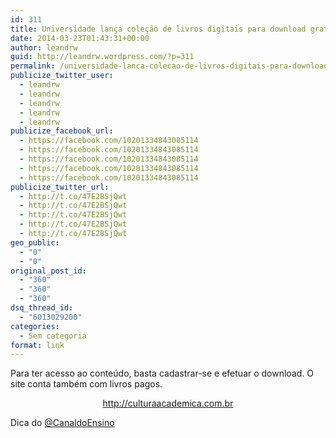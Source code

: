 ```yaml
---
id: 311
title: Universidade lança coleção de livros digitais para download gratuito
date: 2014-03-23T01:43:31+00:00
author: leandrw
guid: http://leandrw.wordpress.com/?p=311
permalink: /universidade-lanca-colecao-de-livros-digitais-para-download-gratuito/
publicize_twitter_user:
  - leandrw
  - leandrw
  - leandrw
  - leandrw
  - leandrw
publicize_facebook_url:
  - https://facebook.com/10201334843085114
  - https://facebook.com/10201334843085114
  - https://facebook.com/10201334843085114
  - https://facebook.com/10201334843085114
  - https://facebook.com/10201334843085114
publicize_twitter_url:
  - http://t.co/47E2BSjQwt
  - http://t.co/47E2BSjQwt
  - http://t.co/47E2BSjQwt
  - http://t.co/47E2BSjQwt
  - http://t.co/47E2BSjQwt
geo_public:
  - "0"
  - "0"
original_post_id:
  - "360"
  - "360"
  - "360"
dsq_thread_id:
  - "6013029200"
categories:
  - Sem categoria
format: link
---
```

Para ter acesso ao conteúdo, basta cadastrar-se e efetuar o download. O site conta também com livros pagos.
<p style="text-align:center;"><a href="http://culturaacademica.com.br" target="_blank">http://culturaacademica.com.br</a></p>
Dica do <a href="http://canaldoensino.com.br/blog/" target="_blank">@CanaldoEnsino</a>
